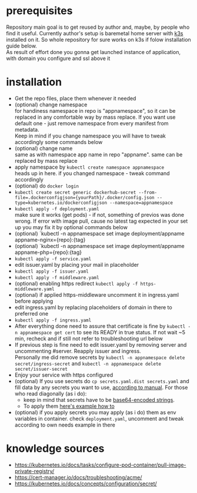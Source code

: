 # prerequisites

Repository main goal is to get reused by author and, maybe, by people who find it useful. Currently author's setup is baremetal home server with [k3s](https://k3s.io) installed on it. So whole repository for sure works on k3s if folow installation guide below.<br>
As result of effort done you gonna get launched instance of application, with domain you configure and ssl above it

# installation
- Get the repo files, place them whenever it needed
- (optional) change namespace<br>
for handiness namespace in repo is "appnamespace", so it can be replaced in any comfortable way by mass replace. If you want use default one - just remove namespace from every manifest from metadata.<br>
Keep in mind if you change namespace you will have to tweak accordingly some commands below
- (optional) change name<br>
same as with namespace app name in repo "appname". same can be replaced by mass replace
- apply namespace by `kubectl create namespace appnamespace`<br>
heads up in here. if you changed namespace - tweak command accordingly
- (optional) do `docker login`
- `kubectl create secret generic dockerhub-secret --from-file=.dockerconfigjson={yourPath}/.docker/config.json --type=kubernetes.io/dockerconfigjson --namespace=appnamespace`
- `kubectl apply -f deployment.yaml`<br>
make sure it works (get pods) - if not, something of previos was done wrong. If error with image pull, cause no latest tag expected in your set up you may fix it by optional commands below
- (optional) `kubectl -n appnamespace set image deployment/appname appname-nginx={repo}:{tag}
- (optional) `kubectl -n appnamespace set image deployment/appname appname-php={repo}:{tag}
- `kubectl apply -f service.yaml`
- edit issuer.yaml by placing your mail in placeholder
- `kubectl apply -f issuer.yaml`
- `kubectl apply -f middleware.yaml`
- (optional) enabling https redirect `kubectl apply -f https-middleware.yaml`
- (optional) if applied https-middleware uncomment it in ingress.yaml before applying
- edit ingress.yaml by replacing placeholders of domain in there to preferred one
- `kubectl apply -f ingress.yaml`
- After everything done need to assure that certificate is fine by `kubectl -n appnamespace get cert` to see its READY in true status. If not wait ~5 min, recheck and if still not refer to troubleshooting url below
- If previous step is fine need to edit issuer.yaml by removing server and uncommenting #server. Reapply issuer and ingress.<br>
Personally me did remove secrets by `kubectl -n appnamespace delete secret/ingress-secret` and `kubectl -n appnamespace delete secret/issuer-secret`
- Enjoy your service with https configured
- (optional) If you use secrets do `cp secrets.yaml.dist secrets.yaml` and fill data by any secrets you want to use, [according to manual](https://kubernetes.io/docs/concepts/configuration/secret/). For those who read diagonally (as i do):
  - keep in mind that secrets have to be [base64-encoded strings](https://kubernetes.io/docs/concepts/configuration/secret/#restriction-names-data).
  -  To apply them [here's example how to](https://kubernetes.io/docs/concepts/configuration/secret/#use-cases)
- (optional) if you apply secrets you may apply (as i do) them as env variables in container. check `deployment.yaml`, uncomment and tweak according to own needs example in there

# knowledge sources
- https://kubernetes.io/docs/tasks/configure-pod-container/pull-image-private-registry/
- https://cert-manager.io/docs/troubleshooting/acme/
- https://kubernetes.io/docs/concepts/configuration/secret/
